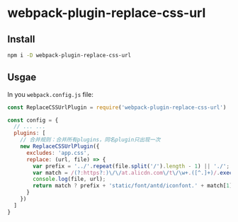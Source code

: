 # webpack-plugin-replace-css-url

## Install

```sh
npm i -D webpack-plugin-replace-css-url
```

## Usgae

In you `webpack.config.js` file:

```js
const ReplaceCSSUrlPlugin = require('webpack-plugin-replace-css-url')

const config = {
  // ... ...
  plugins: [
    // 合并规则：合并所有plugins，同名plugin只出现一次
    new ReplaceCSSUrlPlugin({
      excludes: 'app.css',
      replace: (url, file) => {
        var prefix = '../'.repeat(file.split('/').length - 1) || './';
        var match = /(?:https?:)\/\/at.alicdn.com\/t\/\w+.([^.]+)/.exec(url);
        console.log(file, url);
        return match ? prefix + 'static/font/antd/iconfont.' + match[1] : url;
      }
    })
  ]
}
```


